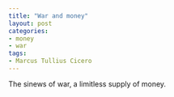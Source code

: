 ```yaml
---
title: "War and money"
layout: post
categories:
- money
- war
tags:
- Marcus Tullius Cicero
---
```


The sinews of war, a limitless supply of money.